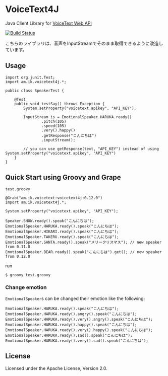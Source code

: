 # VoiceText4J
Java Client Library for [VoiceText Web API](https://cloud.voicetext.jp/webapi)

[![Build Status](https://travis-ci.org/making/voicetext4j.svg?branch=master)](https://travis-ci.org/making/voicetext4j)

こちらのライブラリは、音声をInputStreamでそのまま取得できるように改造しています。

## Usage

    import org.junit.Test;
    import am.ik.voicetext4j.*;
    
    public class SpeakerTest {
    
        @Test
        public void testSay() throws Exception {
            System.setProperty("voicetext.apikey", "API_KEY");
            
            InputStream is = EmotionalSpeaker.HARUKA.ready()
                    .pitch(105)
                    .speed(105)
                    .very().happy()
                    .getResponse("こんにちは")
                    .inputStream();
                    
            // you can use getResponse(text, "API_KEY") instead of using System.setProperty("voicetext.apikey", "API_KEY")
        }
    }


## Quick Start using Groovy and Grape

`test.groovy`

    @Grab("am.ik.voicetext:voicetext4j:0.12.0")
    import am.ik.voicetext4j.*;
    
    System.setProperty("voicetext.apikey", "API_KEY");
    
    Speaker.SHOW.ready().speak("こんにちは");
    EmotionalSpeaker.HARUKA.ready().speak("こんにちは");
    EmotionalSpeaker.HIKARI.ready().speak("こんにちは");
    EmotionalSpeaker.TAKERU.ready().speak("こんにちは");
    EmotionalSpeaker.SANTA.ready().speak("メリークリスマス"); // new speaker from 0.11.0
    EmotionalSpeaker.BEAR.ready().speak("こんにちは").get(); // new speaker from 0.12.0

run

    $ groovy test.groovy
    
### Change emotion

`EmotionalSpeaker`s can be changed their emotion like the following:

    EmotionalSpeaker.HARUKA.ready().speak("こんにちは");
    EmotionalSpeaker.HARUKA.ready().angry().speak("こんにちは");
    EmotionalSpeaker.HARUKA.ready().very().angry().speak("こんにちは");
    EmotionalSpeaker.HARUKA.ready().happy().speak("こんにちは");
    EmotionalSpeaker.HARUKA.ready().very().happy().speak("こんにちは");
    EmotionalSpeaker.HARUKA.ready().sad().speak("こんにちは");
    EmotionalSpeaker.HARUKA.ready().very().sad().speak("こんにちは");

## License

Licensed under the Apache License, Version 2.0.
